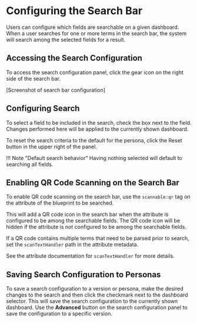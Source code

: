 # Configuring the Search Bar

Users can configure which fields are searchable on a given dashboard. When a user searches for one or more terms in the search bar, the system will search among the selected fields for a result.

## Accessing the Search Configuration

To access the search configuration panel, click the gear icon on the right side of the search bar.

[Screenshot of search bar configuration]

## Configuring Search

To select a field to be included in the search, check the box next to the field. Changes performed here will be applied to the currently shown dashboard.

To reset the search criteria to the default for the persona, click the Reset button in the upper right of the panel.

!!! Note "Default search behavior"
    Having nothing selected will default to searching all fields.

## Enabling QR Code Scanning on the Search Bar

To enable QR code scanning on the search bar, use the `scannable:qr` tag on the attribute of the blueprint to be searched.

This will add a QR code icon in the search bar when the attribute is configured to be among the searchable fields. The QR code icon will be hidden if the attribute is not configured to be among the searchable fields.

If a QR code contains multiple terms that need to be parsed prior to search, set the `scanTextHandler` path in the attribute metadata. 

See the attribute documentation for `scanTextHandler` for more details.

## Saving Search Configuration to Personas

To save a search configuration to a version or persona, make the desired changes to the search and then click the checkmark next to the dashboard selector. This will save the search configuration to the currently shown dashboard. Use the **Advanced** button on the search configuration panel to save the configuration to a specific version.
 